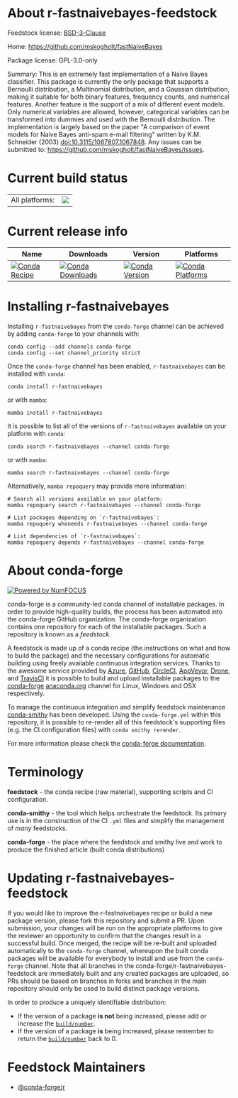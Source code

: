 About r-fastnaivebayes-feedstock
================================

Feedstock license: [BSD-3-Clause](https://github.com/conda-forge/r-fastnaivebayes-feedstock/blob/main/LICENSE.txt)

Home: https://github.com/mskogholt/fastNaiveBayes

Package license: GPL-3.0-only

Summary: This is an extremely fast implementation of a Naive Bayes classifier. This package is currently the only package that supports a Bernoulli distribution, a Multinomial distribution, and a Gaussian distribution, making it suitable for both binary features, frequency counts, and numerical features. Another feature is the support of a mix of different event models. Only numerical variables are allowed, however, categorical variables can be transformed into dummies and used with the Bernoulli distribution. The implementation is largely based on the paper "A comparison of event models for Naive Bayes anti-spam e-mail filtering" written by K.M. Schneider (2003) <doi:10.3115/1067807.1067848>. Any issues can be submitted to: <https://github.com/mskogholt/fastNaiveBayes/issues>.

Current build status
====================


<table><tr><td>All platforms:</td>
    <td>
      <a href="https://dev.azure.com/conda-forge/feedstock-builds/_build/latest?definitionId=13736&branchName=main">
        <img src="https://dev.azure.com/conda-forge/feedstock-builds/_apis/build/status/r-fastnaivebayes-feedstock?branchName=main">
      </a>
    </td>
  </tr>
</table>

Current release info
====================

| Name | Downloads | Version | Platforms |
| --- | --- | --- | --- |
| [![Conda Recipe](https://img.shields.io/badge/recipe-r--fastnaivebayes-green.svg)](https://anaconda.org/conda-forge/r-fastnaivebayes) | [![Conda Downloads](https://img.shields.io/conda/dn/conda-forge/r-fastnaivebayes.svg)](https://anaconda.org/conda-forge/r-fastnaivebayes) | [![Conda Version](https://img.shields.io/conda/vn/conda-forge/r-fastnaivebayes.svg)](https://anaconda.org/conda-forge/r-fastnaivebayes) | [![Conda Platforms](https://img.shields.io/conda/pn/conda-forge/r-fastnaivebayes.svg)](https://anaconda.org/conda-forge/r-fastnaivebayes) |

Installing r-fastnaivebayes
===========================

Installing `r-fastnaivebayes` from the `conda-forge` channel can be achieved by adding `conda-forge` to your channels with:

```
conda config --add channels conda-forge
conda config --set channel_priority strict
```

Once the `conda-forge` channel has been enabled, `r-fastnaivebayes` can be installed with `conda`:

```
conda install r-fastnaivebayes
```

or with `mamba`:

```
mamba install r-fastnaivebayes
```

It is possible to list all of the versions of `r-fastnaivebayes` available on your platform with `conda`:

```
conda search r-fastnaivebayes --channel conda-forge
```

or with `mamba`:

```
mamba search r-fastnaivebayes --channel conda-forge
```

Alternatively, `mamba repoquery` may provide more information:

```
# Search all versions available on your platform:
mamba repoquery search r-fastnaivebayes --channel conda-forge

# List packages depending on `r-fastnaivebayes`:
mamba repoquery whoneeds r-fastnaivebayes --channel conda-forge

# List dependencies of `r-fastnaivebayes`:
mamba repoquery depends r-fastnaivebayes --channel conda-forge
```


About conda-forge
=================

[![Powered by
NumFOCUS](https://img.shields.io/badge/powered%20by-NumFOCUS-orange.svg?style=flat&colorA=E1523D&colorB=007D8A)](https://numfocus.org)

conda-forge is a community-led conda channel of installable packages.
In order to provide high-quality builds, the process has been automated into the
conda-forge GitHub organization. The conda-forge organization contains one repository
for each of the installable packages. Such a repository is known as a *feedstock*.

A feedstock is made up of a conda recipe (the instructions on what and how to build
the package) and the necessary configurations for automatic building using freely
available continuous integration services. Thanks to the awesome service provided by
[Azure](https://azure.microsoft.com/en-us/services/devops/), [GitHub](https://github.com/),
[CircleCI](https://circleci.com/), [AppVeyor](https://www.appveyor.com/),
[Drone](https://cloud.drone.io/welcome), and [TravisCI](https://travis-ci.com/)
it is possible to build and upload installable packages to the
[conda-forge](https://anaconda.org/conda-forge) [anaconda.org](https://anaconda.org/)
channel for Linux, Windows and OSX respectively.

To manage the continuous integration and simplify feedstock maintenance
[conda-smithy](https://github.com/conda-forge/conda-smithy) has been developed.
Using the ``conda-forge.yml`` within this repository, it is possible to re-render all of
this feedstock's supporting files (e.g. the CI configuration files) with ``conda smithy rerender``.

For more information please check the [conda-forge documentation](https://conda-forge.org/docs/).

Terminology
===========

**feedstock** - the conda recipe (raw material), supporting scripts and CI configuration.

**conda-smithy** - the tool which helps orchestrate the feedstock.
                   Its primary use is in the construction of the CI ``.yml`` files
                   and simplify the management of *many* feedstocks.

**conda-forge** - the place where the feedstock and smithy live and work to
                  produce the finished article (built conda distributions)


Updating r-fastnaivebayes-feedstock
===================================

If you would like to improve the r-fastnaivebayes recipe or build a new
package version, please fork this repository and submit a PR. Upon submission,
your changes will be run on the appropriate platforms to give the reviewer an
opportunity to confirm that the changes result in a successful build. Once
merged, the recipe will be re-built and uploaded automatically to the
`conda-forge` channel, whereupon the built conda packages will be available for
everybody to install and use from the `conda-forge` channel.
Note that all branches in the conda-forge/r-fastnaivebayes-feedstock are
immediately built and any created packages are uploaded, so PRs should be based
on branches in forks and branches in the main repository should only be used to
build distinct package versions.

In order to produce a uniquely identifiable distribution:
 * If the version of a package **is not** being increased, please add or increase
   the [``build/number``](https://docs.conda.io/projects/conda-build/en/latest/resources/define-metadata.html#build-number-and-string).
 * If the version of a package **is** being increased, please remember to return
   the [``build/number``](https://docs.conda.io/projects/conda-build/en/latest/resources/define-metadata.html#build-number-and-string)
   back to 0.

Feedstock Maintainers
=====================

* [@conda-forge/r](https://github.com/conda-forge/r/)

